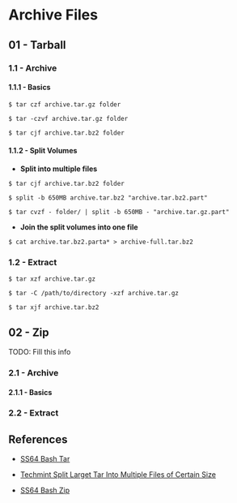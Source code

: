 # Archive Files

## 01 - Tarball

### 1.1 - Archive

#### 1.1.1 - Basics

```
$ tar czf archive.tar.gz folder

$ tar -czvf archive.tar.gz folder

$ tar cjf archive.tar.bz2 folder
```

#### 1.1.2 - Split Volumes

- **Split into multiple files**

```
$ tar cjf archive.tar.bz2 folder

$ split -b 650MB archive.tar.bz2 "archive.tar.bz2.part"

$ tar cvzf - folder/ | split -b 650MB - "archive.tar.gz.part"
```

- **Join the split volumes into one file**

`$ cat archive.tar.bz2.parta* > archive-full.tar.bz2`

### 1.2 - Extract

```
$ tar xzf archive.tar.gz

$ tar -C /path/to/directory -xzf archive.tar.gz

$ tar xjf archive.tar.bz2
```

## 02 - Zip

TODO: Fill this info

### 2.1 - Archive

#### 2.1.1 - Basics

### 2.2 - Extract

## References

- [SS64 Bash Tar](https://ss64.com/bash/tar.html)

- [Techmint Split Larget Tar Into Multiple Files of Certain Size](https://www.tecmint.com/split-large-tar-into-multiple-files-of-certain-size/)

- [SS64 Bash Zip](https://ss64.com/bash/zip.html)